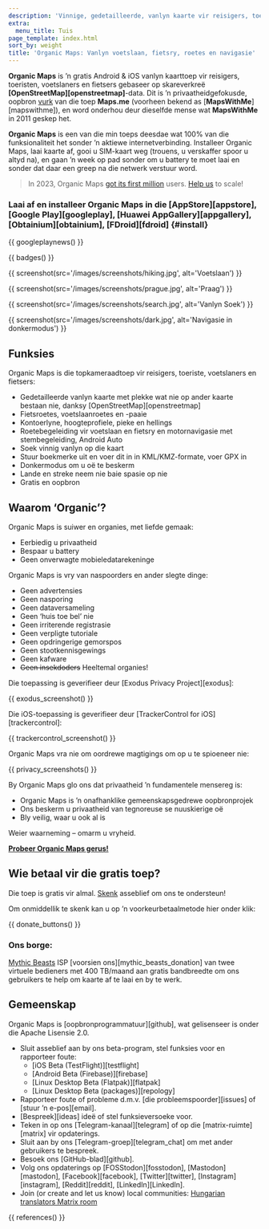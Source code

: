 ```yaml
---
description: 'Vinnige, gedetailleerde, vanlyn kaarte vir reisigers, toeriste, motorbestuurders, wandelaars en fietsers geskep deur die oprigters van MapsWithMe (Maps.Me).'
extra:
  menu_title: Tuis
page_template: index.html
sort_by: weight
title: 'Organic Maps: Vanlyn voetslaan, fietsry, roetes en navigasie'
---
```


**Organic Maps** is ’n gratis Android & iOS vanlyn kaarttoep vir reisigers, toeristen, voetslaners en fietsers gebaseer op skareverkreë **[OpenStreetMap][openstreetmap]**-data. Dit is ’n privaatheidgefokusde, oopbron [vurk][fork] van die toep **Maps.me** (voorheen bekend as [**MapsWithMe**][mapswithme]), en word onderhou deur dieselfde mense wat **MapsWithMe** in 2011 geskep het.

**Organic Maps** is een van die min toeps deesdae wat 100% van die funksionaliteit het sonder ’n aktiewe internetverbinding. Installeer Organic Maps, laai kaarte af, gooi u SIM-kaart weg (trouens, u verskaffer spoor u altyd na), en gaan ’n week op pad sonder om u battery te moet laai en sonder dat daar een greep na die netwerk verstuur word.

> In 2023, Organic Maps [got its first million](@/news/2023-12-23/281/index.md) users. [Help us](@/donate/index.af.md) to scale!

### Laai af en installeer Organic Maps in die [AppStore][appstore], [Google Play][googleplay], [Huawei AppGallery][appgallery], [Obtainium][obtainium], [FDroid][fdroid] {#install}

{{ googleplaynews() }}

{{ badges() }}

{{ screenshot(src='/images/screenshots/hiking.jpg', alt='Voetslaan') }}

{{ screenshot(src='/images/screenshots/prague.jpg', alt='Praag') }}

{{ screenshot(src='/images/screenshots/search.jpg', alt='Vanlyn Soek') }}

{{ screenshot(src='/images/screenshots/dark.jpg', alt='Navigasie in
donkermodus') }}

## Funksies

Organic Maps is die topkameraadtoep vir reisigers, toeriste, voetslaners en
fietsers:

- Gedetailleerde vanlyn kaarte met plekke wat nie op ander kaarte bestaan
  nie, danksy [OpenStreetMap][openstreetmap]
- Fietsroetes, voetslaanroetes en -paaie
- Kontoerlyne, hoogteprofiele, pieke en hellings
- Roetebegeleiding vir voetslaan en fietsry en motornavigasie met
  stembegeleiding, Android Auto
- Soek vinnig vanlyn op die kaart
- Stuur boekmerke uit en voer dit in in KML/KMZ-formate, voer GPX in
- Donkermodus om u oë te beskerm
- Lande en streke neem nie baie spasie op nie
- Gratis en oopbron

## Waarom ‘Organic’?

Organic Maps is suiwer en organies, met liefde gemaak:

- Eerbiedig u privaatheid
- Bespaar u battery
- Geen onverwagte mobieledatarekeninge

Organic Maps is vry van naspoorders en ander slegte dinge:

- Geen advertensies
- Geen nasporing
- Geen dataversameling
- Geen ‘huis toe bel’ nie
- Geen irriterende registrasie
- Geen verpligte tutoriale
- Geen opdringerige gemorspos
- Geen stootkennisgewings
- Geen kafware
- ~~Geen insekdoders~~ Heeltemal organies!

Die toepassing is geverifieer deur [Exodus Privacy Project][exodus]:

{{ exodus_screenshot() }}

Die iOS-toepassing is geverifieer deur [TrackerControl for
iOS][trackercontrol]:

{{ trackercontrol_screenshot() }}

Organic Maps vra nie om oordrewe magtigings om op u te spioeneer nie:

{{ privacy_screenshots() }}

By Organic Maps glo ons dat privaatheid ’n fundamentele mensereg is:

- Organic Maps is ’n onafhanklike gemeenskapsgedrewe oopbronprojek
- Ons beskerm u privaatheid van tegnoreuse se nuuskierige oë
- Bly veilig, waar u ook al is

Weier waarneming – omarm u vryheid.

**[Probeer Organic Maps gerus!](#install)**

## Wie betaal vir die gratis toep?

Die toep is gratis vir almal. [Skenk](@/donate/index.af.md) asseblief om ons
te ondersteun!

Om onmiddellik te skenk kan u op ’n voorkeurbetaalmetode hier onder klik:

{{ donate_buttons() }}

### Ons borge:

[Mythic Beasts](https://www.mythic-beasts.com/) ISP [voorsien
ons][mythic_beasts_donation] van twee virtuele bedieners met 400 TB/maand
aan gratis bandbreedte om ons gebruikers te help om kaarte af te laai en by
te werk.

## Gemeenskap

Organic Maps is [oopbronprogrammatuur][github], wat gelisenseer is onder die
Apache Lisensie 2.0.

- Sluit asseblief aan by ons beta-program, stel funksies voor en rapporteer
  foute:
  * [iOS Beta (TestFlight)][testflight]
  * [Android Beta (Firebase)][firebase]
  * [Linux Desktop Beta (Flatpak)][flatpak]
  * [Linux Desktop Beta (packages)][repology]
- Rapporteer foute of probleme d.m.v. [die probleemspoorder][issues] of
  [stuur ’n e-pos][email].
- [Bespreek][ideas] ideë of stel funksieversoeke voor.
- Teken in op ons [Telegram-kanaal][telegram] of op die
  [matrix-ruimte][matrix] vir opdaterings.
- Sluit aan by ons [Telegram-groep][telegram_chat] om met ander gebruikers
  te bespreek.
- Besoek ons [GitHub-blad][github].
- Volg ons opdaterings op [FOSStodon][fosstodon], [Mastodon][mastodon],
  [Facebook][facebook], [Twitter][twitter], [Instagram][instagram],
  [Reddit][reddit], [LinkedIn][LinkedIn].
- Join (or create and let us know) local communities: [Hungarian translators
  Matrix room](https://matrix.to/#/#organicmapstranslate_hu:matrix.org)

[fork]: https://en.wikipedia.org/wiki/Fork_(software_development)

{{ references() }}
